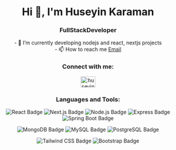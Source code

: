 <h1 align="center">Hi 👋, I'm Huseyin Karaman</h1>
<h3 align="center">FullStackDeveloper
<br>
</h3>
<p align="center">
 - 🌱 I’m currently developing nodejs and react, nextjs projects <br>
 - 📫 How to reach me  <a href="mailto:hsy.krmn@gmail.com">Email</a>
</p>
<h3 align="center">Connect with me:</h3>
<p align="center">
<a href="https://linkedin.com/in/huseyinkaraman" target="blank"><img align="center" src="https://raw.githubusercontent.com/rahuldkjain/github-profile-readme-generator/master/src/images/icons/Social/linked-in-alt.svg" alt="huseyinkaraman" height="30" width="40" /></a></p>

<h3 align="center">Languages and Tools:</h3>
<p align="center">
 <img src="https://img.shields.io/badge/React-61DAFB?logo=react&logoColor=000&style=for-the-badge" alt="React Badge">
 <img src="https://img.shields.io/badge/Next.js-000?logo=nextdotjs&logoColor=fff&style=for-the-badge" alt="Next.js Badge">
 <img src="https://img.shields.io/badge/Node.js-393?logo=nodedotjs&logoColor=fff&style=for-the-badge" alt="Node.js Badge">
 <img src="https://img.shields.io/badge/Express-000?logo=express&logoColor=fff&style=for-the-badge" alt="Express Badge">
 <img src="https://img.shields.io/badge/Spring%20Boot-6DB33F?logo=springboot&logoColor=fff&style=for-the-badge" alt="Spring Boot Badge">
</p>
<p align="center">
 <img src="https://img.shields.io/badge/MongoDB-47A248?logo=mongodb&logoColor=fff&style=for-the-badge" alt="MongoDB Badge">
 <img src="https://img.shields.io/badge/MySQL-4479A1?logo=mysql&logoColor=fff&style=for-the-badge" alt="MySQL Badge">
 <img src="https://img.shields.io/badge/PostgreSQL-4169E1?logo=postgresql&logoColor=fff&style=for-the-badge" alt="PostgreSQL Badge"> 
</p>
<p align="center">
 <img src="https://img.shields.io/badge/Tailwind%20CSS-06B6D4?logo=tailwindcss&logoColor=fff&style=for-the-badge" alt="Tailwind CSS Badge">
 <img src="https://img.shields.io/badge/Bootstrap-7952B3?logo=bootstrap&logoColor=fff&style=for-the-badge" alt="Bootstrap Badge">
</p>

